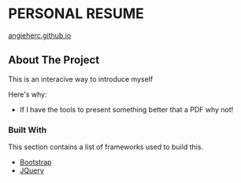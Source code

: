 # PERSONAL RESUME
[angieherc.github.io](https://angieherc.github.io/angie)

<!-- ABOUT THE PROJECT -->
## About The Project

This is an interacive way to introduce myself

Here's why:
* If I have the tools to present something better that a PDF why not!


### Built With

This section contains a list of frameworks used to build this. 
* [Bootstrap](https://getbootstrap.com)
* [JQuery](https://jquery.com)
